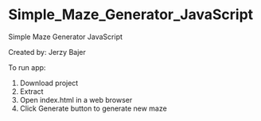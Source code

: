 # Simple_Maze_Generator_JavaScript
Simple Maze Generator JavaScript

Created by: Jerzy Bajer

To run app: 
1. Download project
2. Extract
3. Open index.html in a web browser
4. Click Generate button to generate new maze
